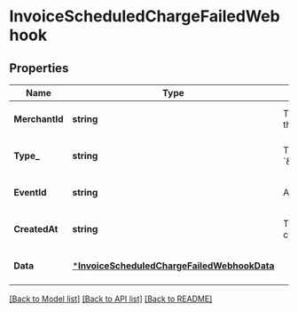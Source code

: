# InvoiceScheduledChargeFailedWebhook

## Properties

 Name           | Type                                                                                       | Description                                                                                   | Notes                        
----------------|--------------------------------------------------------------------------------------------|-----------------------------------------------------------------------------------------------|------------------------------
 **MerchantId** | **string**                                                                                 | The ID of the target merchant associated with the event.                                      | [optional] [default to null] 
 **Type_**      | **string**                                                                                 | The type of event this represents, &#x60;\&quot;invoice.scheduled_charge_failed\&quot;&#x60;. | [optional] [default to null] 
 **EventId**    | **string**                                                                                 | A unique ID for the webhook event.                                                            | [optional] [default to null] 
 **CreatedAt**  | **string**                                                                                 | Timestamp of when the webhook event was created, in RFC 3339 format.                          | [optional] [default to null] 
 **Data**       | [***InvoiceScheduledChargeFailedWebhookData**](InvoiceScheduledChargeFailedWebhookData.md) |                                                                                               | [optional] [default to null] 

[[Back to Model list]](../README.md#documentation-for-models) [[Back to API list]](../README.md#documentation-for-api-endpoints) [[Back to README]](../README.md)

